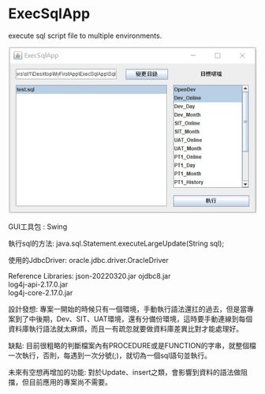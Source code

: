 # ExecSqlApp
execute sql script file to multiple environments.

![image](https://github.com/feel0729/ExecSqlApp/blob/main/view.JPG)

GUI工具包 : Swing

執行sql的方法:
java.sql.Statement.executeLargeUpdate(String sql);

使用的JdbcDriver:
oracle.jdbc.driver.OracleDriver 

Reference Libraries:
json-20220320.jar 
ojdbc8.jar  
log4j-api-2.17.0.jar  
log4j-core-2.17.0.jar 

設計發想:
專案一開始的時候只有一個環境，手動執行語法還扛的過去，但是當專案到了中後期，Dev、SIT、UAT環境，還有分備份環境，這時要手動連線到每個資料庫執行語法就太麻煩，而且一有疏忽就要做資料庫差異比對才能處理好。

缺點:
目前很粗略的判斷檔案內有PROCEDURE或是FUNCTION的字串，就整個檔一次執行，否則，每遇到一次分號(;)，就切為一個sql語句並執行。

未來有空想再增加的功能:
對於Update、insert之類，會影響到資料的語法做阻擋，但目前應用的專案尚不需要。
